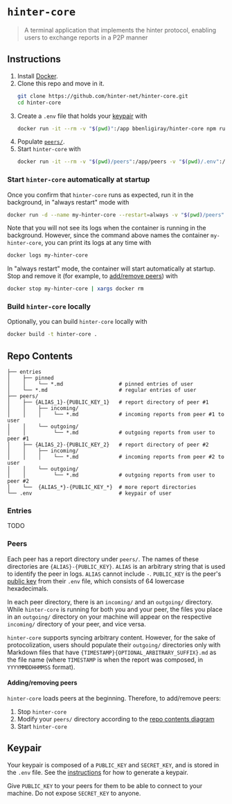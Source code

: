 # `hinter-core`

> A terminal application that implements the hinter protocol, enabling users to exchange reports in a P2P manner

## Instructions

1. Install [Docker](https://docs.docker.com/engine/install/).
2. Clone this repo and move in it.
    ```sh
    git clone https://github.com/hinter-net/hinter-core.git
    cd hinter-core
    ```
3. Create a `.env` file that holds your [keypair](#keypair) with
    ```sh
    docker run -it --rm -v "$(pwd)":/app bbenligiray/hinter-core npm run generate-keys
    ```
4. Populate [`peers/`](#peers).
5. Start `hinter-core` with
    ```sh
    docker run -it --rm -v "$(pwd)/peers":/app/peers -v "$(pwd)/.env":/app/.env bbenligiray/hinter-core
    ```

### Start `hinter-core` automatically at startup

Once you confirm that `hinter-core` runs as expected, run it in the background, in "always restart" mode with
```sh
docker run -d --name my-hinter-core --restart=always -v "$(pwd)/peers":/app/peers -v "$(pwd)/.env":/app/.env bbenligiray/hinter-core
```

Note that you will not see its logs when the container is running in the background.
However, since the command above names the container `my-hinter-core`, you can print its logs at any time with
```sh
docker logs my-hinter-core
```

In "always restart" mode, the container will start automatically at startup.
Stop and remove it (for example, to [add/remove peers](#addingremoving-peers)) with
```sh
docker stop my-hinter-core | xargs docker rm
```

### Build `hinter-core` locally

Optionally, you can build `hinter-core` locally with
```sh
docker build -t hinter-core .
```
## Repo Contents

```
├── entries
│    ├── pinned
│    │    └── *.md                  # pinned entries of user
│    └── *.md                       # regular entries of user
├── peers/
│    ├── {ALIAS_1}-{PUBLIC_KEY_1}   # report directory of peer #1
│    │    ├── incoming/
│    │    │    └── *.md             # incoming reports from peer #1 to user
│    │    └── outgoing/
│    │         └── *.md             # outgoing reports from user to peer #1
│    ├── {ALIAS_2}-{PUBLIC_KEY_2}   # report directory of peer #2
│    │    ├── incoming/
│    │    │    └── *.md             # incoming reports from peer #2 to user
│    │    └── outgoing/
│    │         └── *.md             # outgoing reports from user to peer #2
│    └──  {ALIAS_*}-{PUBLIC_KEY_*}  # more report directories
└── .env                            # keypair of user
```

### Entries

TODO

### Peers

Each peer has a report directory under `peers/`.
The names of these directories are `{ALIAS}-{PUBLIC_KEY}`.
`ALIAS` is an arbitrary string that is used to identify the peer in logs.
`ALIAS` cannot include `-`.
`PUBLIC_KEY` is the peer's [public key](#keypair) from their `.env` file, which consists of 64 lowercase hexadecimals.

In each peer directory, there is an `incoming/` and an `outgoing/` directory.
While `hinter-core` is running for both you and your peer, the files you place in an `outgoing/` directory on your machine will appear on the respective `incoming/` directory of your peer, and vice versa.

`hinter-core` supports syncing arbitrary content.
However, for the sake of protocolization, users should populate their `outgoing/` directories only with Markdown files that have `{TIMESTAMP}{OPTIONAL_ARBITRARY_SUFFIX}.md` as the file name (where `TIMESTAMP` is when the report was composed, in `YYYYMMDDHHMMSS` format).

#### Adding/removing peers

`hinter-core` loads peers at the beginning.
Therefore, to add/remove peers:
1. Stop `hinter-core`
2. Modify your `peers/` directory according to the [repo contents diagram](#repo-contents)
3. Start `hinter-core`

## Keypair

Your keypair is composed of a `PUBLIC_KEY` and `SECRET_KEY`, and is stored in the `.env` file.
See the [instructions](#instructions) for how to generate a keypair.

Give `PUBLIC_KEY` to your peers for them to be able to connect to your machine.
Do not expose `SECRET_KEY` to anyone.
